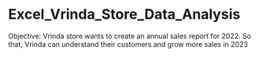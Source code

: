 # Excel_Vrinda_Store_Data_Analysis

Objective:
Vrinda store wants to create an annual sales report for 2022. So that, Vrinda can understand their customers and grow more sales in 2023 
